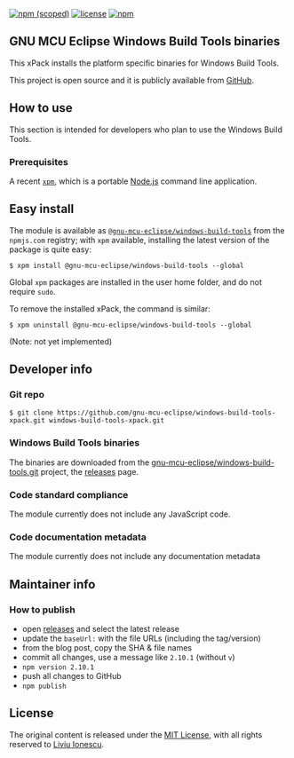 [![npm (scoped)](https://img.shields.io/npm/v/@gnu-mcu-eclipse/windows-build-tools.svg)](https://www.npmjs.com/package/@gnu-mcu-eclipse/windows-build-tools) 
[![license](https://img.shields.io/github/license/gnu-mcu-eclipse/windows-build-tools-xpack.svg)](https://github.com/gnu-mcu-eclipse/windows-build-tools-xpack/blob/xpack/LICENSE) [![npm](https://img.shields.io/npm/dt/@gnu-mcu-eclipse/windows-build-tools.svg)](https://www.npmjs.com/package/@gnu-mcu-eclipse/windows-build-tools/)


## GNU MCU Eclipse Windows Build Tools binaries

This xPack installs the platform specific binaries for Windows Build Tools.

This project is open source and it is publicly available from [GitHub](https://github.com/gnu-mcu-eclipse/windows-build-tools-xpack).

## How to use

This section is intended for developers who plan to use the Windows Build Tools.

### Prerequisites

A recent [`xpm`](https://www.npmjs.com/package/xpm), which is a 
portable [Node.js](https://nodejs.org/) command line application.

## Easy install

The module is available as [`@gnu-mcu-eclipse/windows-build-tools`](https://www.npmjs.com/package/gnu-mcu-eclipse/windows-build-tools) from the `npmjs.com` registry; with `xpm` available, installing the latest version of the package is quite easy:

```console
$ xpm install @gnu-mcu-eclipse/windows-build-tools --global
```

Global `xpm` packages are installed in the user home folder, and do not require `sudo`.

To remove the installed xPack, the command is similar:

```console
$ xpm uninstall @gnu-mcu-eclipse/windows-build-tools --global
```

(Note: not yet implemented)

## Developer info

### Git repo

```console
$ git clone https://github.com/gnu-mcu-eclipse/windows-build-tools-xpack.git windows-build-tools-xpack.git
```

### Windows Build Tools binaries

The binaries are downloaded from the [gnu-mcu-eclipse/windows-build-tools.git](https://github.com/gnu-mcu-eclipse/windows-build-tools) project, the [releases](https://github.com/gnu-mcu-eclipse/windows-build-tools/releases) page.

### Code standard compliance

The module currently does not include any JavaScript code.

### Code documentation metadata

The module currently does not include any documentation metadata

## Maintainer info

### How to publish

* open [releases](https://github.com/gnu-mcu-eclipse/windows-build-tools/releases) and select the latest release
* update the `baseUrl:` with the file URLs (including the tag/version)
* from the blog post, copy the SHA & file names
* commit all changes, use a message like `2.10.1` (without `v`)
* `npm version 2.10.1`
* push all changes to GitHub
* `npm publish`

## License

The original content is released under the [MIT License](https://opensource.org/licenses/MIT), with all rights reserved to [Liviu Ionescu](https://github.com/ilg-ul).
